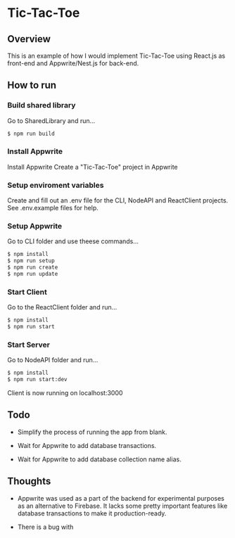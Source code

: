 # Tic-Tac-Toe

## Overview

This is an example of how I would implement Tic-Tac-Toe using React.js as front-end and Appwrite/Nest.js for back-end.

## How to run

### Build shared library
Go to SharedLibrary and run...

```bash
$ npm run build
```

### Install Appwrite
Install Appwrite
Create a "Tic-Tac-Toe" project in Appwrite

### Setup enviroment variables
Create and fill out an .env file for the CLI, NodeAPI and ReactClient projects. See .env.example files for help.

### Setup Appwrite
Go to CLI folder and use theese commands...

```bash
$ npm install
$ npm run setup
$ npm run create
$ npm run update
```

### Start Client
Go to the ReactClient folder and run...

```bash
$ npm install
$ npm run start
```

### Start Server
Go to NodeAPI folder and run...

```bash
$ npm install
$ npm run start:dev
```

Client is now running on localhost:3000

## Todo

* Simplify the process of running the app from blank.

* Wait for Appwrite to add database transactions.

* Wait for Appwrite to add database collection name alias.

## Thoughts

* Appwrite was used as a part of the backend for experimental purposes as an alternative to Firebase. It lacks some pretty important features like database transactions to make it production-ready.

* There is a bug with 